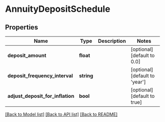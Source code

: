 # AnnuityDepositSchedule

## Properties
Name | Type | Description | Notes
------------ | ------------- | ------------- | -------------
**deposit_amount** | **float** |  | [optional] [default to 0.0]
**deposit_frequency_interval** | **string** |  | [optional] [default to 'year']
**adjust_deposit_for_inflation** | **bool** |  | [optional] [default to true]

[[Back to Model list]](../README.md#documentation-for-models) [[Back to API list]](../README.md#documentation-for-api-endpoints) [[Back to README]](../README.md)


